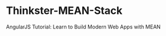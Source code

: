 Thinkster-MEAN-Stack
====================

AngularJS Tutorial: Learn to Build Modern Web Apps with MEAN
